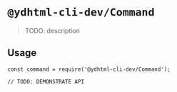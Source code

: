 # `@ydhtml-cli-dev/Command`

> TODO: description

## Usage

```
const command = require('@ydhtml-cli-dev/Command');

// TODO: DEMONSTRATE API
```
